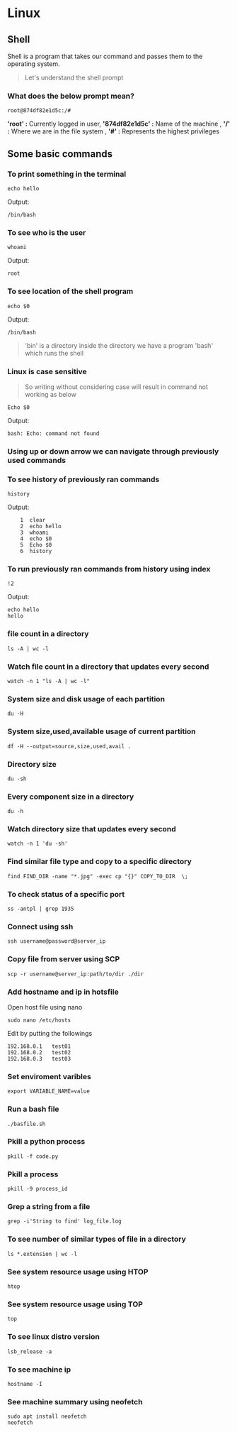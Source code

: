 ﻿# Linux

## Shell
Shell is a program that takes our command and passes them to the operating system.
> Let's understand the shell prompt
### What does the below prompt mean?
```
root@874df82e1d5c:/# 
```
**'root' :** Currently logged in user, **'874df82e1d5c' :** Name of the machine , **'/' :** Where we are in the file system , **'#' :** Represents the highest privileges 

## Some basic commands
### To print something in the terminal
```
echo hello
```
Output:
```
/bin/bash
```
### To see who is the user
```
whoami
```
Output:
```
root
```

### To see location of the shell program
```
echo $0
```
Output:
```
/bin/bash
```

> 'bin' is a directory inside the directory we have a program 'bash' which runs the shell
### Linux is case sensitive
> So writing without considering case will result in command not working as below
```
Echo $0
```
Output:
```
bash: Echo: command not found
```
### Using up or down arrow we can navigate through previously used commands
### To see history of previously ran commands
```
history
```
Output:
```
    1  clear
    2  echo hello
    3  whoami
    4  echo $0
    5  Echo $0
    6  history
```
### To run previously ran commands from history using index
```
!2
```
Output:
```
echo hello
hello
```
### file count in a directory
```
ls -A | wc -l
```
### Watch file count in a directory that updates every second
```
watch -n 1 "ls -A | wc -l"
```
### System size and disk usage of each partition
```
du -H
```
### System size,used,available usage of current partition
```
df -H --output=source,size,used,avail .
```
### Directory size 
```
du -sh
```
### Every component size in a directory
```
du -h
```
### Watch directory size that updates every second
```
watch -n 1 'du -sh'
```
### Find similar file type and copy to a specific directory
```
find FIND_DIR -name "*.jpg" -exec cp "{}" COPY_TO_DIR  \;
```
### To check status of a specific port
```
ss -antpl | grep 1935
```
### Connect using ssh
```
ssh username@password@server_ip
```
### Copy file from server using SCP
```
scp -r username@server_ip:path/to/dir ./dir
```
### Add hostname and ip in hotsfile 
Open host file using nano
```
sudo nano /etc/hosts
```
Edit by putting the followings
```
192.168.0.1   test01
192.168.0.2   test02
192.168.0.3   test03
```
### Set enviroment varibles
```
export VARIABLE_NAME=value
```
### Run a bash file
```
./basfile.sh
```
### Pkill a python process
```
pkill -f code.py
```
### Pkill a  process
```
pkill -9 process_id
```
### Grep a string from a file
```
grep -i'String to find' log_file.log
```
### To see number of similar types of file in a directory
```
ls *.extension | wc -l
```
### See system resource usage using HTOP
```
htop
```
### See system resource usage using TOP
```
top
```
### To see linux distro version
```
lsb_release -a
```
### To see machine ip 
```
hostname -I
```
### See machine summary using neofetch
```
sudo apt install neofetch
neofetch
```